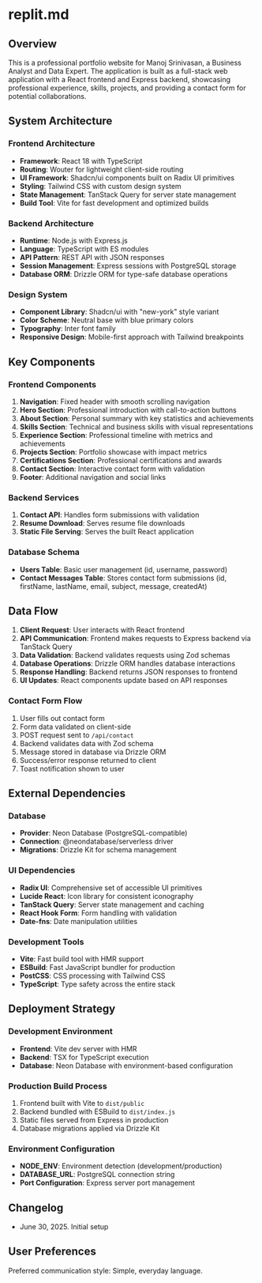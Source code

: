 # replit.md

## Overview

This is a professional portfolio website for Manoj Srinivasan, a Business Analyst and Data Expert. The application is built as a full-stack web application with a React frontend and Express backend, showcasing professional experience, skills, projects, and providing a contact form for potential collaborations.

## System Architecture

### Frontend Architecture
- **Framework**: React 18 with TypeScript
- **Routing**: Wouter for lightweight client-side routing
- **UI Framework**: Shadcn/ui components built on Radix UI primitives
- **Styling**: Tailwind CSS with custom design system
- **State Management**: TanStack Query for server state management
- **Build Tool**: Vite for fast development and optimized builds

### Backend Architecture
- **Runtime**: Node.js with Express.js
- **Language**: TypeScript with ES modules
- **API Pattern**: REST API with JSON responses
- **Session Management**: Express sessions with PostgreSQL storage
- **Database ORM**: Drizzle ORM for type-safe database operations

### Design System
- **Component Library**: Shadcn/ui with "new-york" style variant
- **Color Scheme**: Neutral base with blue primary colors
- **Typography**: Inter font family
- **Responsive Design**: Mobile-first approach with Tailwind breakpoints

## Key Components

### Frontend Components
1. **Navigation**: Fixed header with smooth scrolling navigation
2. **Hero Section**: Professional introduction with call-to-action buttons
3. **About Section**: Personal summary with key statistics and achievements
4. **Skills Section**: Technical and business skills with visual representations
5. **Experience Section**: Professional timeline with metrics and achievements
6. **Projects Section**: Portfolio showcase with impact metrics
7. **Certifications Section**: Professional certifications and awards
8. **Contact Section**: Interactive contact form with validation
9. **Footer**: Additional navigation and social links

### Backend Services
1. **Contact API**: Handles form submissions with validation
2. **Resume Download**: Serves resume file downloads
3. **Static File Serving**: Serves the built React application

### Database Schema
- **Users Table**: Basic user management (id, username, password)
- **Contact Messages Table**: Stores contact form submissions (id, firstName, lastName, email, subject, message, createdAt)

## Data Flow

1. **Client Request**: User interacts with React frontend
2. **API Communication**: Frontend makes requests to Express backend via TanStack Query
3. **Data Validation**: Backend validates requests using Zod schemas
4. **Database Operations**: Drizzle ORM handles database interactions
5. **Response Handling**: Backend returns JSON responses to frontend
6. **UI Updates**: React components update based on API responses

### Contact Form Flow
1. User fills out contact form
2. Form data validated on client-side
3. POST request sent to `/api/contact`
4. Backend validates data with Zod schema
5. Message stored in database via Drizzle ORM
6. Success/error response returned to client
7. Toast notification shown to user

## External Dependencies

### Database
- **Provider**: Neon Database (PostgreSQL-compatible)
- **Connection**: @neondatabase/serverless driver
- **Migrations**: Drizzle Kit for schema management

### UI Dependencies
- **Radix UI**: Comprehensive set of accessible UI primitives
- **Lucide React**: Icon library for consistent iconography
- **TanStack Query**: Server state management and caching
- **React Hook Form**: Form handling with validation
- **Date-fns**: Date manipulation utilities

### Development Tools
- **Vite**: Fast build tool with HMR support
- **ESBuild**: Fast JavaScript bundler for production
- **PostCSS**: CSS processing with Tailwind CSS
- **TypeScript**: Type safety across the entire stack

## Deployment Strategy

### Development Environment
- **Frontend**: Vite dev server with HMR
- **Backend**: TSX for TypeScript execution
- **Database**: Neon Database with environment-based configuration

### Production Build Process
1. Frontend built with Vite to `dist/public`
2. Backend bundled with ESBuild to `dist/index.js`
3. Static files served from Express in production
4. Database migrations applied via Drizzle Kit

### Environment Configuration
- **NODE_ENV**: Environment detection (development/production)
- **DATABASE_URL**: PostgreSQL connection string
- **Port Configuration**: Express server port management

## Changelog
- June 30, 2025. Initial setup

## User Preferences

Preferred communication style: Simple, everyday language.